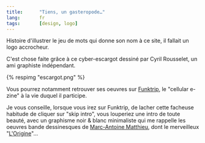 ```yaml
--- 
title:      "Tiens, un gasteropode…" 
lang:       fr 
tags:       [design, logo]
---
```


Histoire d'illustrer le jeu de mots qui donne son nom à ce site, il fallait un logo accrocheur.

C'est chose faite grâce à ce cyber-escargot dessiné par Cyril Rousselet, un ami graphiste indépendant.

{% respimg "escargot.png" %}

Vous pourrez notamment retrouver ses oeuvres sur [Funktrip](http://www.funktrip.com/), le "cellular e-zine" à la vie duquel il participe.

Je vous conseille, lorsque vous irez sur Funktrip, de lacher cette facheuse habitude de cliquer sur "skip intro", vous louperiez une intro de toute beauté, avec un graphisme noir & blanc minimaliste qui me rappelle les oeuvres bande dessinesques de [Marc-Antoine Matthieu](/2001/12/marc-antoine-mathieu.html), dont le merveilleux "[L'Origine](http://www.arpla.univ-paris8.fr/~spoutnik/fevrier/origine.htm)"…
